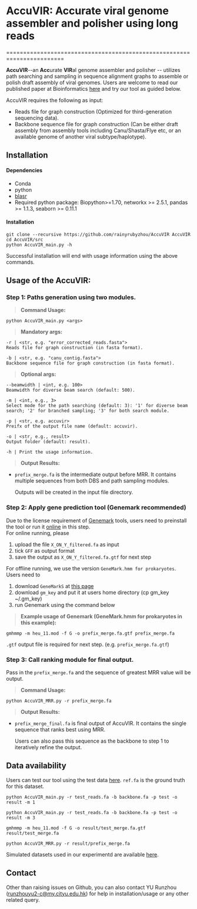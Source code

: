 # AccuVIR: Accurate viral genome assembler and polisher using long reads
=======================================================================

**AccuVIR**--an **Acc**urate **VIR**al genome assembler and polisher -- utilizes path searching and sampling in sequence alignment graphs to assemble or polish draft assembly of viral genomes. Users are welcome to read our published paper at Bioinformatics [here](https://doi.org/10.1093/bioinformatics/btac827) and try our tool as guided below.

AccuVIR requires the following as input:
+ Reads file for graph construction (Optimized for third-generation sequencing data).
+ Backbone sequence file for graph construction (Can be either draft assembly from assembly tools including Canu/Shasta/Flye etc, or an available genome of another viral subtype/haplotype).
 
## Installation

#### Dependencies
- Conda
- python
- [blasr](https://anaconda.org/bioconda/blasr)
- Required python package: Biopython>=1.70, networkx >= 2.5.1, pandas >= 1.1.3, seaborn >= 0.11.1

#### Installation
```console
git clone --recursive https://github.com/rainyrubyzhou/AccuVIR AccuVIR
cd AccuVIR/src
python AccuVIR_main.py -h
```
Successful installation will end with usage information using the above commands.


## Usage of the AccuVIR: 
### Step 1: Paths generation using two modules.

>**Command Usage:**
```console
python AccuVIR_main.py <args>
```

>**Mandatory args:**
```console
-r | <str, e.g. "error_corrected_reads.fasta">
Reads file for graph construction (in fasta format). 

-b | <str, e.g. "canu_contig.fasta">
Backbone sequence file for graph construction (in fasta format). 
```
>**Optional args:**
```console
--beamwidth | <int, e.g. 100>
Beamwidth for diverse beam search (default: 500).

-m | <int, e.g., 3>
Select mode for the path searching (default: 3): '1' for diverse beam search; '2' for branched sampling; '3' for both search module.

-p | <str, e.g. accuvir>
Preifx of the output file name (default: accuvir).

-o | <str, e.g., result>
Output folder (default: result).

-h | Print the usage information. 
```

>**Output Results:** 
+ `prefix_merge.fa` is the intermediate output before MRR. It contains multiple sequences from both DBS and path sampling modules.  

    Outputs will be created in the input file directory. 

### Step 2: Apply gene prediction tool (Genemark recommended)

Due to the license requirement of [Genemark](http://exon.gatech.edu/GeneMark/) tools, users need to preinstall the tool or run it [online](http://exon.gatech.edu/GeneMark/gmhmmp.cgi) in this step.   
For online running, please 
1. upload the file `X_ON_Y_filtered.fa` as input
2. tick `GFF` as output format 
3. save the output as `X_ON_Y_filtered.fa.gtf` for next step

For offline running, we use the version `GeneMark.hmm for prokaryotes`. Users need to 
1. download `GeneMarkS` at [this page](http://exon.gatech.edu/GeneMark/license_download.cgi)
2. download `gm_key` and put it at users home directory (cp gm_key ~/.gm_key)
3. run Genemark using the command below
>**Example usage of Genemark (GeneMark.hmm for prokaryotes in this example):**
```console
gmhmmp -m heu_11.mod -f G -o prefix_merge.fa.gtf prefix_merge.fa
```

`.gtf` output file is required for next step. (e.g. `prefix_merge.fa.gtf`)


### Step 3: Call ranking module for final output.
Pass in the `prefix_merge.fa` and the sequence of greatest MRR value will be output.
>**Command Usage:**
```console
python AccuVIR_MRR.py -r prefix_merge.fa
```
>**Output Results:** 

 + `prefix_merge_final.fa` is final output of AccuVIR. It contains the single sequence that ranks best using MRR. 

    Users can also pass this sequence as the backbone to step 1 to iteratively refine the output. 

## Data availability
Users can test our tool using the test data [here](https://drive.google.com/drive/folders/1iCNVjkw_LEhd8pYfS4QDXEAmVAHZW2N9). `ref.fa` is the ground truth for this dataset.
```console
python AccuVIR_main.py -r test_reads.fa -b backbone.fa -p test -o result -m 1

python AccuVIR_main.py -r test_reads.fa -b backbone.fa -p test -o result -m 3

gmhmmp -m heu_11.mod -f G -o result/test_merge.fa.gtf result/test_merge.fa

python AccuVIR_MRR.py -r result/prefix_merge.fa

```


Simulated datasets used in our experimentd are available [here](https://drive.google.com/drive/folders/1jIIBaANO5Gi0EeECuxq_7IHYScds4dDB).
## Contact
Other than raising issues on Github, you can also contact YU Runzhou (runzhouyu2-c@my.cityu.edu.hk) for help in installation/usage or any other related query.




